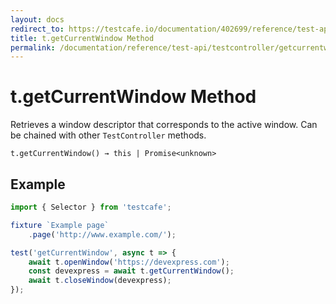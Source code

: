 ```yaml
---
layout: docs
redirect_to: https://testcafe.io/documentation/402699/reference/test-api/testcontroller/getcurrentwindow
title: t.getCurrentWindow Method
permalink: /documentation/reference/test-api/testcontroller/getcurrentwindow.html
---
```


# t.getCurrentWindow Method

Retrieves a window descriptor that corresponds to the active window. Can be chained with other `TestController` methods.

```text
t.getCurrentWindow() → this | Promise<unknown>
```

## Example

```js
import { Selector } from 'testcafe';

fixture `Example page`
    .page('http://www.example.com/');

test('getCurrentWindow', async t => {
    await t.openWindow('https://devexpress.com');
    const devexpress = await t.getCurrentWindow();
    await t.closeWindow(devexpress);
});
```
